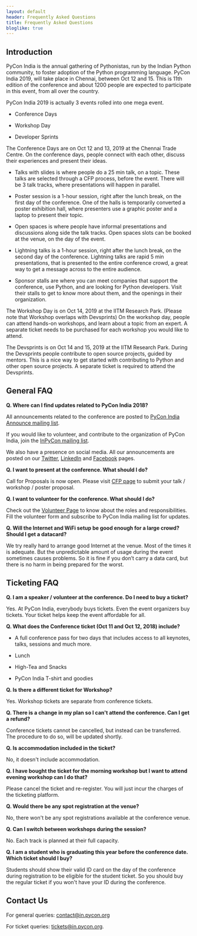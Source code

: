 ```yaml
---
layout: default
header: Frequently Asked Questions
title: Frequently Asked Questions
bloglike: true
---
```


## Introduction

PyCon India is the annual gathering of Pythonistas, run by the Indian
Python community, to foster adoption of the Python programming
language. PyCon India 2019, will take place in Chennai, between Oct
12 and 15. This is 11th edition of the conference and about 1200
people are expected to participate in this event, from all over the
country.

PyCon India 2019 is actually 3 events rolled into one mega event.

  * Conference Days
  
  * Workshop Day
  
  * Developer Sprints

The Conference Days are on Oct 12 and 13, 2019 at the Chennai Trade
Centre. On the conference days, people connect with each other,
discuss their experiences and present their ideas.

  * Talks with slides is where people do a 25 min talk, on a
    topic. These talks are selected through a CFP process, before the
    event. There will be 3 talk tracks, where presentations will
    happen in parallel.

  * Poster session is a 1-hour session, right after the lunch break,
    on the first day of the conference. One of the halls is
    temporarily converted a poster exhibition hall, where presenters
    use a graphic poster and a laptop to present their topic.
  
  * Open spaces is where people have informal presentations and
    discussions along side the talk tracks. Open spaces slots can be
    booked at the venue, on the day of the event.

  * Lightning talks is a 1-hour session, right after the lunch break,
    on the second day of the conference. Lightning talks are rapid 5
    min presentations, that is presented to the entire conference
    crowd, a great way to get a message across to the entire audience.

  * Sponsor stalls are where you can meet companies that support the
    conference, use Python, and are looking for Python
    developers. Visit their stalls to get to know more about them, and
    the openings in their organization.

The Workshop Day is on Oct 14, 2019 at the IITM Research Park. (Please
note that Workshop overlaps with Devsprints) On the workshop day,
people can attend hands-on workshops, and learn about a topic from an
expert. A separate ticket needs to be purchased for each workshop you
would like to attend.

The Devsprints is on Oct 14 and 15, 2019 at the IITM Research
Park. During the Devsprints people contribute to open source projects,
guided by mentors. This is a nice way to get started with contributing
to Python and other open source projects. A separate ticket is
required to attend the Devsprints.

## General FAQ

**Q. Where can I find updates related to PyCon India 2018?**

All announcements related to the conference are posted to [PyCon India
Announce mailing
list](https://mail.python.org/mailman3/lists/inpycon-announce.python.org/).

If you would like to volunteer, and contribute to the organization of
PyCon India, join the [InPyCon mailing
list](https://mail.python.org/mailman/listinfo/inpycon).

We also have a presence on social media. All our announcements are
posted on our [Twitter](https://twitter.com/pyconindia),
[LinkedIn](https://linkedin.com/company/pyconindia) and
[Facebook](https://www.facebook.com/PyConIndia/) pages.

**Q. I want to present at the conference. What should I do?**

Call for Proposals is now open. Please visit [CFP
page](https://in.pycon.org/cfp/) to submit your talk / workshop /
poster proposal.

**Q. I want to volunteer for the conference. What should I do?**

Check out the [Volunteer
Page](https://in.pycon.org/blog/2019/volunteering-for-pycon-india-2019.html)
to know about the roles and responsibilities. Fill the volunteer form
and subscribe to PyCon India mailing list for updates.

**Q. Will the Internet and WiFi setup be good enough for a large crowd? Should I get a datacard?**

We try really hard to arrange good Internet at the venue. Most of the
times it is adequate. But the unpredictable amount of usage during the
event sometimes causes problems. So it is fine if you don’t carry a
data card, but there is no harm in being prepared for the worst.

## Ticketing FAQ

**Q. I am a speaker / volunteer at the conference. Do I need to buy a ticket?**

Yes. At PyCon India, everybody buys tickets. Even the event organizers
buy tickets. Your ticket helps keep the event affordable for all.

**Q. What does the Conference ticket (Oct 11 and Oct 12, 2018) include?**

  * A full conference pass for two days that includes access to all
    keynotes, talks, sessions and much more.
    
  * Lunch
  
  * High-Tea and Snacks
  
  * PyCon India T-shirt and goodies

**Q. Is there a different ticket for Workshop?**

Yes. Workshop tickets are separate from conference tickets.

**Q. There is a change in my plan so I can't attend the
conference. Can I get a refund?**

Conference tickets cannot be cancelled, but instead can be
transferred. The procedure to do so, will be updated shortly.

**Q. Is accommodation included in the ticket?**

No, it doesn't include accommodation.

**Q. I have bought the ticket for the morning workshop but I want to
attend evening workshop can I do that?**

Please cancel the ticket and re-register. You will just incur the
charges of the ticketing platform.

**Q. Would there be any spot registration at the venue?**

No, there won't be any spot registrations available at the conference
venue.

**Q. Can I switch between workshops during the session?**

No. Each track is planned at their full capacity.

**Q. I am a student who is graduating this year before the conference
date. Which ticket should I buy?**

Students should show their valid ID card on the day of the conference
during registration to be eligible for the student ticket. So you
should buy the regular ticket if you won't have your ID during the
conference.

## Contact Us

For general queries: [contact@in.pycon.org](mailto:contact@in.pycon.org)

For ticket queries: [tickets@in.pycon.org](mailto:tickets@in.pycon.org).

